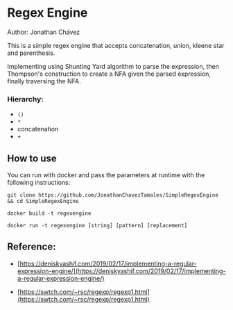 # Regex Engine

Author: Jonathan Chávez

This is a simple regex engine that accepts concatenation, union, kleene star and parenthesis.

Implementing using Shunting Yard algorithm to parse the expression, then Thompson's construction to create a NFA given the parsed expression, finally traversing the NFA.

### Hierarchy:
* `()`
* `*`
* concatenation
* `+`

## How to use

You can run with docker and pass the parameters at runtime with the following instructions:

`git clone https://github.com/JonathanChavezTamales/SimpleRegexEngine && cd SimpleRegexEngine`

`docker build -t regexengine`

`docker run -t regexengine [string] [pattern] [replacement]`

## Reference:

* [https://deniskyashif.com/2019/02/17/implementing-a-regular-expression-engine/](https://deniskyashif.com/2019/02/17/implementing-a-regular-expression-engine/)

* [https://swtch.com/~rsc/regexp/regexp1.html](https://swtch.com/~rsc/regexp/regexp1.html)

